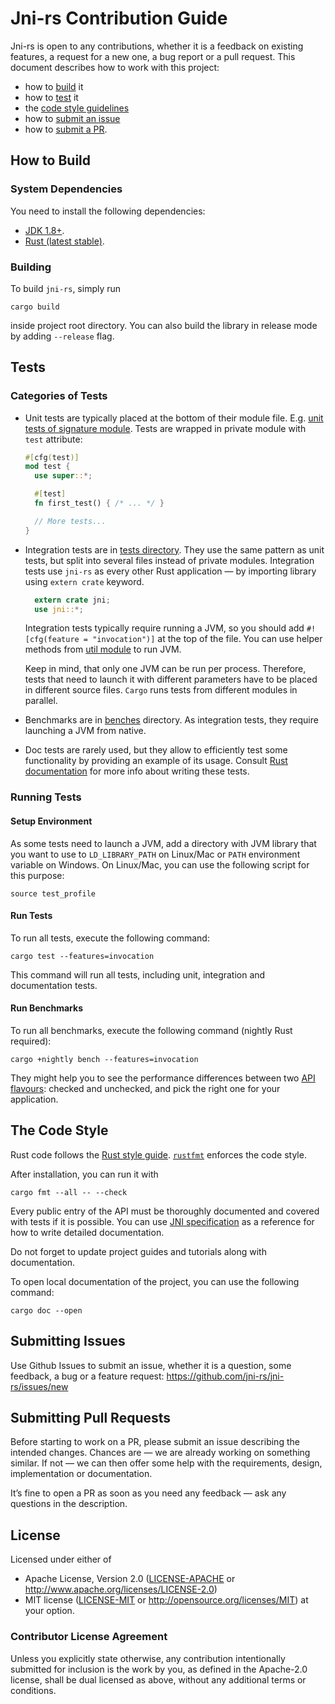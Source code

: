 # Jni-rs Contribution Guide

Jni-rs is open to any contributions, whether
it is a feedback on existing features, a request for a new one, a bug report
or a pull request. This document describes how to work with this project:

* how to [build](#how-to-build) it
* how to [test](#tests) it
* the [code style guidelines](#the-code-style)
* how to [submit an issue](#submitting-issues)
* how to [submit a PR](#submitting-pull-requests).

## How to Build

### System Dependencies

You need to install the following dependencies:

* [JDK 1.8+](http://jdk.java.net/10/).
* [Rust (latest stable)](https://www.rust-lang.org/).

### Building

To build `jni-rs`, simply run

```$sh
cargo build
```

inside project root directory. You can also build the library in release mode by
adding `--release` flag.

## Tests

### Categories of Tests

* Unit tests are typically placed at the bottom of their module file.
  E.g. [unit tests of signature module](src/wrapper/signature.rs). Tests are wrapped
  in private module with `test` attribute:

  ```rust
  #[cfg(test)]
  mod test {
    use super::*;

    #[test]
    fn first_test() { /* ... */ }

    // More tests...
  }
  ```

* Integration tests are in [tests directory](tests). They use the same pattern as
  unit tests, but split into several files instead of private modules.
  Integration tests use `jni-rs` as every other Rust application — by importing
  library using `extern crate` keyword.

  ```rust
    extern crate jni;
    use jni::*;
  ```

  Integration tests typically require running a JVM, so you should add
  `#![cfg(feature = "invocation")]` at the top of the file. You can use helper
  methods from [util module](tests/util/mod.rs) to run JVM.

  Keep in mind, that only one JVM can be run per process. Therefore, tests that
  need to launch it with different parameters have to be placed in different
  source files. `Cargo` runs tests from different modules in parallel.

* Benchmarks are in [benches](benches) directory. As integration tests, they
  require launching a JVM from native.

* Doc tests are rarely used, but they allow to efficiently test some functionality
  by providing an example of its usage. Consult
  [Rust documentation](https://doc.rust-lang.org/beta/rustdoc/documentation-tests.html)
  for more info about writing these tests.

### Running Tests

#### Setup Environment

As some tests need to launch a JVM, add a directory with JVM library that you want
to use to `LD_LIBRARY_PATH` on Linux/Mac or `PATH` environment variable on Windows.
On Linux/Mac, you can use the following script for this purpose:

```$sh
source test_profile
```

#### Run Tests

To run all tests, execute the following command:

```$sh
cargo test --features=invocation
```

This command will run all tests, including unit, integration and documentation
tests.

#### Run Benchmarks

To run all benchmarks, execute the following command (nightly Rust required):

```$sh
cargo +nightly bench --features=invocation
```

They might help you to see the performance differences between
two [API flavours][checked-unchecked]: checked and unchecked, and
pick the right one for your application.

[checked-unchecked]: https://docs.rs/jni/0.21.0/jni/struct.JNIEnv.html#checked-and-unchecked-methods

## The Code Style

Rust code follows the [Rust style guide](https://github.com/rust-lang-nursery/fmt-rfcs/blob/master/guide/guide.md).
[`rustfmt`](https://github.com/rust-lang-nursery/rustfmt) enforces the code style.

After installation, you can run it with

```$sh
cargo fmt --all -- --check
```

Every public entry of the API must be thoroughly documented and covered with tests if it is possible.
You can use [JNI specification](https://docs.oracle.com/javase/10/docs/specs/jni/index.html) as
a reference for how to write detailed documentation.

Do not forget to update project guides and tutorials along with documentation.

To open local documentation of the project, you can use the following command:

```$sh
cargo doc --open
```

## Submitting Issues

Use Github Issues to submit an issue, whether it is a question, some feedback, a bug or a feature request: <https://github.com/jni-rs/jni-rs/issues/new>

## Submitting Pull Requests

Before starting to work on a PR, please submit an issue describing the intended changes.
Chances are — we are already working on something similar. If not — we can then offer some
help with the requirements, design, implementation or documentation.

It’s fine to open a PR as soon as you need any feedback — ask any questions in the description.

## License

Licensed under either of

* Apache License, Version 2.0 ([LICENSE-APACHE](LICENSE-APACHE) or
  <http://www.apache.org/licenses/LICENSE-2.0>)
* MIT license ([LICENSE-MIT](LICENSE-MIT) or <http://opensource.org/licenses/MIT>)
  at your option.

### Contributor License Agreement

Unless you explicitly state otherwise, any contribution intentionally
submitted for inclusion is the work by you, as defined in the
Apache-2.0 license, shall be dual licensed as above, without any
additional terms or conditions.
